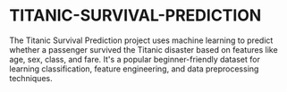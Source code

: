 # TITANIC-SURVIVAL-PREDICTION
The Titanic Survival Prediction project uses machine learning to predict whether a passenger survived the Titanic disaster based on features like age, sex, class, and fare. It's a popular beginner-friendly dataset for learning classification, feature engineering, and data preprocessing techniques.
